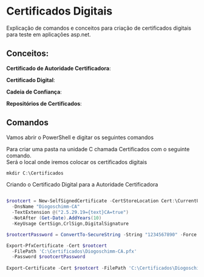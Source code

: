 # Certificados Digitais

Explicação de comandos e conceitos para criação de certificados digitais para teste em aplicações asp.net.

## Conceitos:

**Certificado de Autoridade Certificadora**:

**Certificado Digital**:

**Cadeia de Confiança**:

**Repositórios de Certificados**:


## Comandos

Vamos abrir o PowerShell e digitar os seguintes comandos 

Para criar uma pasta na unidade C chamada Certificados com o seguinte comando.  
Será o local onde iremos colocar os certificados digitais

```powershell
mkdir C:\Certificados
```

Criando o Certificado Digital para a Autoridade Certificadora

```powershell

$rootcert = New-SelfSignedCertificate -CertStoreLocation Cert:\CurrentUser\My 
  -DnsName "Diogoschimm-CA" 
  -TextExtension @("2.5.29.19={text}CA=true") 
  -NotAfter (Get-Date).AddYears(10) 
  -KeyUsage CertSign,CrlSign,DigitalSignature

$rootcertPassword = ConvertTo-SecureString -String "1234567890" -Force -AsPlainText

Export-PfxCertificate -Cert $rootcert 
  -FilePath 'C:\Certificados\Diogoschimm-CA.pfx' 
  -Password $rootcertPassword
  
Export-Certificate -Cert $rootcert -FilePath 'C:\Certificados\Diogoschimm-CA.crt'

```


